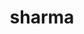 ---
layout: doctor
profilePic : https://firebasestorage.googleapis.com/v0/b/dr-appointment-booking-app.appspot.com/o/ForPrac360%2Flogo.jpeg?alt=media&token=2a711c2b-50d4-4a92-aedf-f873c8e05df3&_gl=1*6dobye*_ga*MjEwMTU2OTQ5NC4xNjY3NDYyMDE4*_ga_CW55HF8NVT*MTY5ODUxMjcwNS4yNjAuMS4xNjk4NTEyNzIyLjQzLjAuMA..String
title: sharma
specialties: psychiatrist
description: Dr. Barqul Afaq is a dedicated psychiatrist with 5 years of experience, specializing in general psychiatry. His broad knowledge and expertise make him well-equipped to diagnose and treat a wide range of mental health conditions, ensuring comprehensive care for his patients.
yearsOfExp: 5
location: Srinagar
contact: 1234567890
hospitalName: Modern hospitals
avl_days: null
_id: 66910dc4383d824fc7b268f5
---